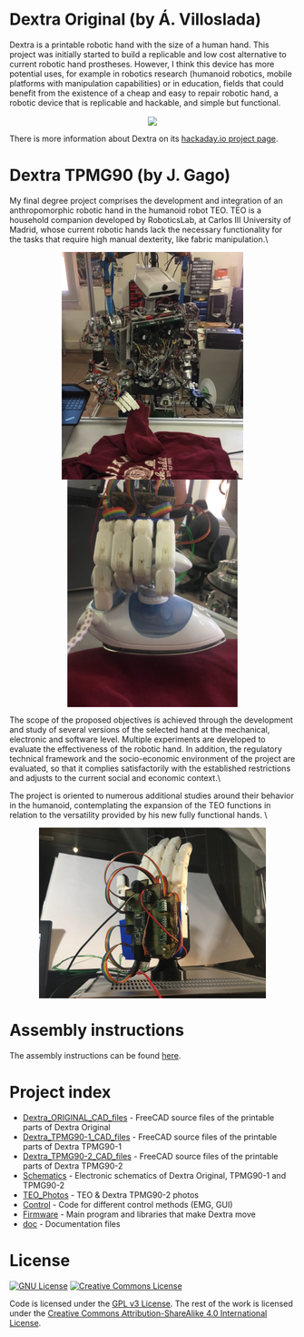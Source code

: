 # Dextra Original (by Á. Villoslada)
Dextra is a printable robotic hand with the size of a human hand. This project was initially started to build a replicable and low cost alternative to current robotic hand prostheses. However, I think this device has more potential uses, for example in robotics research (humanoid robotics, mobile platforms with manipulation capabilities) or in education, fields that could benefit from the existence of a cheap and easy to repair robotic hand, a robotic device that is replicable and hackable, and simple but functional.

<p align="center">
<img src="./doc/images/dextra/dextra2.jpg" width="400" align="center">
</p>

There is more information about Dextra on its [hackaday.io project page](https://hackaday.io/project/9890-dextra).

# Dextra TPMG90 (by J. Gago)

My final degree project comprises the development and integration of an anthropomorphic robotic hand in the humanoid robot TEO. TEO is a household companion developed by RoboticsLab, at Carlos III University of Madrid, whose current robotic hands lack the necessary functionality for the tasks that require high manual dexterity, like fabric manipulation.\\

<p align="center">
<img src="./TEO_Photos/folding(4).jpg" height="400" align="center">
  <img src="./TEO_Photos/folding(3).jpg" height="400" align="center">
</p>

The scope of the proposed objectives is achieved through the development and study of several versions of the selected hand at the mechanical, electronic and software level. Multiple experiments are developed to evaluate the effectiveness of the robotic hand. In addition, the regulatory technical framework and the socio-economic environment of the project are evaluated, so that it complies satisfactorily with the established restrictions and adjusts to the current social and economic context.\\

The project is oriented to numerous additional studies around their behavior in the humanoid, contemplating the expansion of the TEO functions in relation to the versatility provided by his new fully functional hands. \\

<p align="center">
<img src="./Dextra_TPMG90-2_CAD_files/Cutkosky_Taxonomy/integracion.jpg" width="400" align="center">
</p>

# Assembly instructions
The assembly instructions can be found [here](https://github.com/Alvipe/Dextra/tree/master/doc/dextra_assembly_instructions.pdf).

# Project index
* [Dextra_ORIGINAL_CAD_files](https://github.com/jgagom/Dextra/tree/dextraTPMG90/Dextra_ORIGINAL_CAD_files) - FreeCAD source files of the printable parts of Dextra Original
* [Dextra_TPMG90-1_CAD_files](https://github.com/jgagom/Dextra/tree/dextraTPMG90/Dextra_TPMG90-1_CAD_files) - FreeCAD source files of the printable parts of Dextra TPMG90-1
* [Dextra_TPMG90-2_CAD_files](https://github.com/jgagom/Dextra/tree/dextraTPMG90/Dextra_TPMG90-2_CAD_files) - FreeCAD source files of the printable parts of Dextra TPMG90-2
* [Schematics](https://github.com/jgagom/Dextra/tree/dextraTPMG90/Schematics) - Electronic schematics of Dextra Original, TPMG90-1 and TPMG90-2
* [TEO_Photos](https://github.com/jgagom/Dextra/tree/dextraTPMG90/TEO_Photos) - TEO & Dextra TPMG90-2 photos
* [Control](https://github.com/Alvipe/Dextra/tree/master/Control) - Code for different control methods (EMG, GUI)
* [Firmware](https://github.com/Alvipe/Dextra/tree/master/Firmware) - Main program and libraries that make Dextra move
* [doc](https://github.com/Alvipe/Dextra/tree/master/doc) - Documentation files

# License
<a rel="license1" href="https://www.gnu.org/licenses/gpl-3.0.html"><img alt="GNU License" style="border-width:0" src="https://www.gnu.org/graphics/gplv3-88x31.png" /></a>  <a rel="license2" href="http://creativecommons.org/licenses/by-sa/4.0/"><img alt="Creative Commons License" style="border-width:0" src="https://i.creativecommons.org/l/by-sa/4.0/88x31.png" /></a>

Code is licensed under the [GPL v3 License](https://www.gnu.org/licenses/gpl-3.0.html). The rest of the work is licensed under the [Creative Commons Attribution-ShareAlike 4.0 International License](http://creativecommons.org/licenses/by-sa/4.0/).
